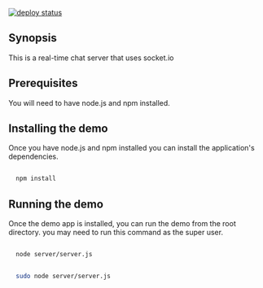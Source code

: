 [![deploy status](https://webhooks.jit.su/dscape-testing/node-chat.png)](http://webops.jit.su#/dscape-testing/node-chat)

## Synopsis
This is a real-time chat server that uses socket.io

## Prerequisites 
You will need to have node.js and npm installed.

## Installing the demo
Once you have node.js and npm installed you can install the application's dependencies.

```bash

  npm install

```

## Running the demo
Once the demo app is installed, you can run the demo from the root directory. you may need to run this command as the super user.

```bash

  node server/server.js

```

```bash

  sudo node server/server.js

```

